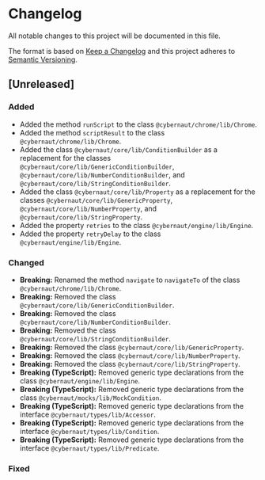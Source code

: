 # Changelog

All notable changes to this project will be documented in this file.

The format is based on [Keep a Changelog][external-keepachangelog]
and this project adheres to [Semantic Versioning][external-semver-spec].

## [Unreleased]

### Added

- Added the method `runScript` to the class `@cybernaut/chrome/lib/Chrome`.
- Added the method `scriptResult` to the class `@cybernaut/chrome/lib/Chrome`.
- Added the class `@cybernaut/core/lib/ConditionBuilder` as a replacement for the classes `@cybernaut/core/lib/GenericConditionBuilder`, `@cybernaut/core/lib/NumberConditionBuilder`, and `@cybernaut/core/lib/StringConditionBuilder`.
- Added the class `@cybernaut/core/lib/Property` as a replacement for the classes `@cybernaut/core/lib/GenericProperty`, `@cybernaut/core/lib/NumberProperty`, and `@cybernaut/core/lib/StringProperty`.
- Added the property `retries` to the class `@cybernaut/engine/lib/Engine`.
- Added the property `retryDelay` to the class `@cybernaut/engine/lib/Engine`.

### Changed

- **Breaking:** Renamed the method `navigate` to `navigateTo` of the class `@cybernaut/chrome/lib/Chrome`.
- **Breaking:** Removed the class `@cybernaut/core/lib/GenericConditionBuilder`.
- **Breaking:** Removed the class `@cybernaut/core/lib/NumberConditionBuilder`.
- **Breaking:** Removed the class `@cybernaut/core/lib/StringConditionBuilder`.
- **Breaking:** Removed the class `@cybernaut/core/lib/GenericProperty`.
- **Breaking:** Removed the class `@cybernaut/core/lib/NumberProperty`.
- **Breaking:** Removed the class `@cybernaut/core/lib/StringProperty`.
- **Breaking (TypeScript):** Removed generic type declarations from the class `@cybernaut/engine/lib/Engine`.
- **Breaking (TypeScript):** Removed generic type declarations from the class `@cybernaut/mocks/lib/MockCondition`.
- **Breaking (TypeScript):** Removed generic type declarations from the interface `@cybernaut/types/lib/Accessor`.
- **Breaking (TypeScript):** Removed generic type declarations from the interface `@cybernaut/types/lib/Condition`.
- **Breaking (TypeScript):** Removed generic type declarations from the interface `@cybernaut/types/lib/Predicate`.

### Fixed

[external-keepachangelog]: http://keepachangelog.com/en/1.0.0/
[external-semver-spec]: http://semver.org/spec/v2.0.0.html
